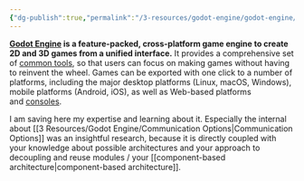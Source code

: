 ```yaml
---
{"dg-publish":true,"permalink":"/3-resources/godot-engine/godot-engine/","pinned":true,"created":"2024-06-23T19:46:00.833+02:00","updated":"2024-04-20T08:07:26.402+02:00"}
---
```



**[Godot Engine](https://godotengine.org/) is a feature-packed, cross-platform game engine to create 2D and 3D games from a unified interface.** It provides a comprehensive set of [common tools](https://godotengine.org/features), so that users can focus on making games without having to reinvent the wheel. Games can be exported with one click to a number of platforms, including the major desktop platforms (Linux, macOS, Windows), mobile platforms (Android, iOS), as well as Web-based platforms and [consoles](https://docs.godotengine.org/en/latest/tutorials/platform/consoles.html).

I am saving here my expertise and learning about it. Especially the internal about [[3 Resources/Godot Engine/Communication Options\|Communication Options]] was an insightful research, because it is directly coupled with your knowledge about possible architectures and your approach to decoupling and reuse modules / your [[component-based architecture\|component-based architecture]].
